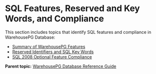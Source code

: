 # SQL Features, Reserved and Key Words, and Compliance 

This section includes topics that identify SQL features and compliance in WarehousePG Database:

-   [Summary of WarehousePG Features](feature_summary.html)
-   [Reserved Identifiers and SQL Key Words](sql-keywords.html)
-   [SQL 2008 Optional Feature Compliance](SQL2008_support.html)

**Parent topic:** [WarehousePG Database Reference Guide](ref_guide.html)

